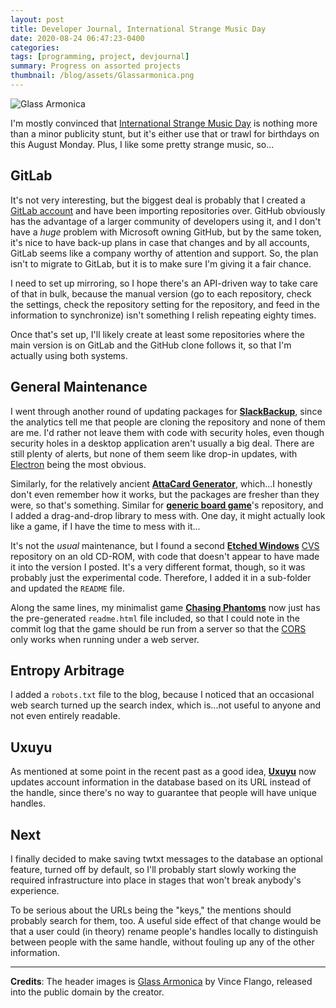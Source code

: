 ```yaml
---
layout: post
title: Developer Journal, International Strange Music Day
date: 2020-08-24 06:47:23-0400
categories:
tags: [programming, project, devjournal]
summary: Progress on assorted projects
thumbnail: /blog/assets/Glassarmonica.png
---
```


![Glass Armonica](/blog/assets/Glassarmonica.png "Glass Armonica")

I'm mostly convinced that [International Strange Music Day](http://www.strangemusic.com/) is nothing more than a minor publicity stunt, but it's either use that or trawl for birthdays on this August Monday.  Plus, I like some pretty strange music, so...

## GitLab

It's not very interesting, but the biggest deal is probably that I created a [GitLab <i class="fab fa-gitlab"></i> account](https://gitlab.com/jcolag) and have been importing repositories over.  GitHub <i class="fab fa-github"></i> obviously has the advantage of a larger community of developers using it, and I don't have a *huge* problem with Microsoft owning GitHub, but by the same token, it's nice to have back-up plans in case that changes and by all accounts, GitLab seems like a company worthy of attention and support.  So, the plan isn't to migrate to GitLab, but it is to make sure I'm giving it a fair chance.

I need to set up mirroring, so I hope there's an API-driven way to take care of that in bulk, because the manual version (go to each repository, check the settings, check the repository setting for the repository, and feed in the information to synchronize) isn't something I relish repeating eighty times.

Once that's set up, I'll likely create at least some repositories where the main version is on GitLab and the GitHub clone follows it, so that I'm actually using both systems.

## General Maintenance

I went through another round of updating packages for [**SlackBackup**](https://github.com/jcolag/SlackBackup), since the analytics tell me that people are cloning the repository and none of them are me.  I'd rather not leave them with code with security holes, even though security holes in a desktop application aren't usually a big deal.  There are still plenty of alerts, but none of them seem like drop-in updates, with [Electron](https://www.electronjs.org/) being the most obvious.

Similarly, for the relatively ancient [**AttaCard Generator**](https://github.com/jcolag/AttaCard-Generator), which...I honestly don't even remember how it works, but the packages are fresher than they were, so that's something.  Similar for [**generic board game**](https://github.com/jcolag/generic-board-game/)'s repository, and I added a drag-and-drop library to mess with.  One day, it might actually look like a game, if I have the time to mess with it...

It's not the *usual* maintenance, but I found a second [**Etched Windows**](https://github.com/jcolag/etched-windows) [CVS](https://www.nongnu.org/cvs/) repository on an old CD-ROM, with code that doesn't appear to have made it into the version I posted.  It's a very different format, though, so it was probably just the experimental code.  Therefore, I added it in a sub-folder and updated the `README` file.

Along the same lines, my minimalist game [**Chasing Phantoms**](https://github.com/jcolag/ChasingPhantoms) now just has the pre-generated `readme.html` file included, so that I could note in the commit log that the game should be run from a server so that the [CORS](https://en.wikipedia.org/wiki/Cross-origin_resource_sharing) only works when running under a web server.

## Entropy Arbitrage

I added a `robots.txt` file to the blog, because I noticed that an occasional web search turned up the search index, which is...not useful to anyone and not even entirely readable.

## Uxuyu

As mentioned at some point in the recent past as a good idea, [**Uxuyu**](https://github.com/jcolag/Uxuyu) now updates account information in the database based on its URL instead of the handle, since there's no way to guarantee that people will have unique handles.

## Next

I finally decided to make saving twtxt messages to the database an optional feature, turned off by default, so I'll probably start slowly working the required infrastructure into place in stages that won't break anybody's experience.

To be serious about the URLs being the "keys," the mentions should probably search for them, too.  A useful side effect of that change would be that a user could (in theory) rename people's handles locally to distinguish between people with the same handle, without fouling up any of the other information.

* * *

**Credits**:  The header images is [Glass Armonica](https://commons.wikimedia.org/wiki/File:Glassarmonica.jpg) by Vince Flango, released into the public domain by the creator.
